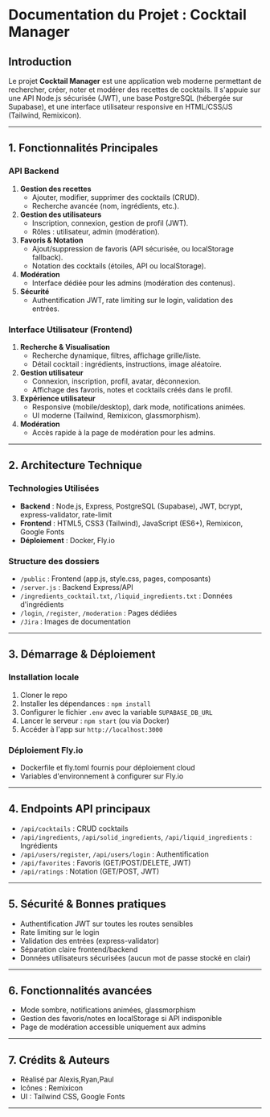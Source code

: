 # **Documentation du Projet : Cocktail Manager**

## **Introduction**
Le projet **Cocktail Manager** est une application web moderne permettant de rechercher, créer, noter et modérer des recettes de cocktails. Il s'appuie sur une API Node.js sécurisée (JWT), une base PostgreSQL (hébergée sur Supabase), et une interface utilisateur responsive en HTML/CSS/JS (Tailwind, Remixicon).

---

## **1. Fonctionnalités Principales**
### **API Backend**
1. **Gestion des recettes**
   - Ajouter, modifier, supprimer des cocktails (CRUD).
   - Recherche avancée (nom, ingrédients, etc.).
2. **Gestion des utilisateurs**
   - Inscription, connexion, gestion de profil (JWT).
   - Rôles : utilisateur, admin (modération).
3. **Favoris & Notation**
   - Ajout/suppression de favoris (API sécurisée, ou localStorage fallback).
   - Notation des cocktails (étoiles, API ou localStorage).
4. **Modération**
   - Interface dédiée pour les admins (modération des contenus).
5. **Sécurité**
   - Authentification JWT, rate limiting sur le login, validation des entrées.

### **Interface Utilisateur (Frontend)**
1. **Recherche & Visualisation**
   - Recherche dynamique, filtres, affichage grille/liste.
   - Détail cocktail : ingrédients, instructions, image aléatoire.
2. **Gestion utilisateur**
   - Connexion, inscription, profil, avatar, déconnexion.
   - Affichage des favoris, notes et cocktails créés dans le profil.
3. **Expérience utilisateur**
   - Responsive (mobile/desktop), dark mode, notifications animées.
   - UI moderne (Tailwind, Remixicon, glassmorphism).
4. **Modération**
   - Accès rapide à la page de modération pour les admins.

---

## **2. Architecture Technique**
### **Technologies Utilisées**
- **Backend** : Node.js, Express, PostgreSQL (Supabase), JWT, bcrypt, express-validator, rate-limit
- **Frontend** : HTML5, CSS3 (Tailwind), JavaScript (ES6+), Remixicon, Google Fonts
- **Déploiement** : Docker, Fly.io

### **Structure des dossiers**
- `/public` : Frontend (app.js, style.css, pages, composants)
- `/server.js` : Backend Express/API
- `/ingredients_cocktail.txt`, `/liquid_ingredients.txt` : Données d'ingrédients
- `/login`, `/register`, `/moderation` : Pages dédiées
- `/Jira` : Images de documentation

---

## **3. Démarrage & Déploiement**
### **Installation locale**
1. Cloner le repo
2. Installer les dépendances : `npm install`
3. Configurer le fichier `.env` avec la variable `SUPABASE_DB_URL`
4. Lancer le serveur : `npm start` (ou via Docker)
5. Accéder à l'app sur `http://localhost:3000`

### **Déploiement Fly.io**
- Dockerfile et fly.toml fournis pour déploiement cloud
- Variables d'environnement à configurer sur Fly.io

---

## **4. Endpoints API principaux**
- `/api/cocktails` : CRUD cocktails
- `/api/ingredients`, `/api/solid_ingredients`, `/api/liquid_ingredients` : Ingrédients
- `/api/users/register`, `/api/users/login` : Authentification
- `/api/favorites` : Favoris (GET/POST/DELETE, JWT)
- `/api/ratings` : Notation (GET/POST, JWT)

---

## **5. Sécurité & Bonnes pratiques**
- Authentification JWT sur toutes les routes sensibles
- Rate limiting sur le login
- Validation des entrées (express-validator)
- Séparation claire frontend/backend
- Données utilisateurs sécurisées (aucun mot de passe stocké en clair)

---

## **6. Fonctionnalités avancées**
- Mode sombre, notifications animées, glassmorphism
- Gestion des favoris/notes en localStorage si API indisponible
- Page de modération accessible uniquement aux admins

---

## **7. Crédits & Auteurs**
- Réalisé par Alexis,Ryan,Paul
- Icônes : Remixicon
- UI : Tailwind CSS, Google Fonts

---


